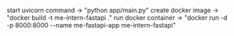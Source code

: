 start uvicorn command -> "python app/main.py"
create docker image -> "docker build -t me-intern-fastapi ."
run docker container -> "docker run -d -p 8000:8000 --name me-fastapi-app me-intern-fastapi"
